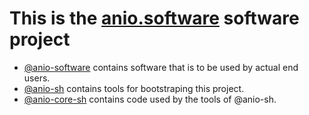 # This is the [anio.software](https://anio.software) software project

- [@anio-software](https://github.com/anio-software) contains software that is to be used by actual end users.
- [@anio-sh](https://github.com/anio-sh) contains tools for bootstraping this project.
- [@anio-core-sh](https://github.com/anio-core-sh) contains code used by the tools of @anio-sh.

<!--

**Here are some ideas to get you started:**

🙋‍♀️ A short introduction - what is your organization all about?
🌈 Contribution guidelines - how can the community get involved?
👩‍💻 Useful resources - where can the community find your docs? Is there anything else the community should know?
🍿 Fun facts - what does your team eat for breakfast?
🧙 Remember, you can do mighty things with the power of [Markdown](https://docs.github.com/github/writing-on-github/getting-started-with-writing-and-formatting-on-github/basic-writing-and-formatting-syntax)
-->
